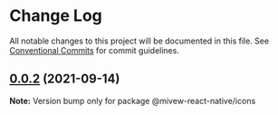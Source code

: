 # Change Log

All notable changes to this project will be documented in this file.
See [Conventional Commits](https://conventionalcommits.org) for commit guidelines.

## [0.0.2](https://github.com/Sumarina/mview-react-native/compare/v0.0.1...v0.0.2) (2021-09-14)

**Note:** Version bump only for package @mivew-react-native/icons
